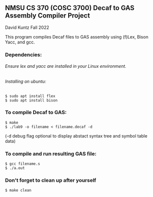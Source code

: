 ## NMSU CS 370 (COSC 3700) Decaf to GAS Assembly Compiler Project

David Kuntz Fall 2022

This program compiles Decaf files to GAS assembly using (f)Lex, Bison Yacc, and gcc.

### Dependencies:
###### Ensure lex and yacc are installed in your Linux environment.
###### Installing on ubuntu:
    $ sudo apt install flex
    $ sudo apt install bison

### To compile Decaf to GAS:
    $ make		    
    $ ./lab9 -o filename < filename.decaf -d
(-d debug flag optional to display abstact syntax tree and symbol table data)

### To compile and run resulting GAS file:
    $ gcc filename.s
    $ ./a.out

### Don't forget to clean up after yourself 
    $ make clean
